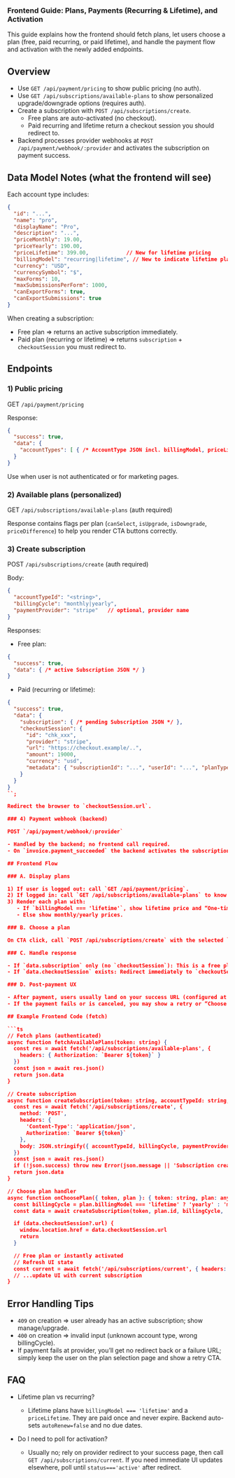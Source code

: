 ### Frontend Guide: Plans, Payments (Recurring & Lifetime), and Activation

This guide explains how the frontend should fetch plans, let users choose a plan (free, paid recurring, or paid lifetime), and handle the payment flow and activation with the newly added endpoints.

## Overview

- Use `GET /api/payment/pricing` to show public pricing (no auth).
- Use `GET /api/subscriptions/available-plans` to show personalized upgrade/downgrade options (requires auth).
- Create a subscription with `POST /api/subscriptions/create`.
  - Free plans are auto-activated (no checkout).
  - Paid recurring and lifetime return a checkout session you should redirect to.
- Backend processes provider webhooks at `POST /api/payment/webhook/:provider` and activates the subscription on payment success.

## Data Model Notes (what the frontend will see)

Each account type includes:

```json
{
  "id": "...",
  "name": "pro",
  "displayName": "Pro",
  "description": "...",
  "priceMonthly": 19.00,
  "priceYearly": 190.00,
  "priceLifetime": 399.00,            // New for lifetime pricing
  "billingModel": "recurring|lifetime", // New to indicate lifetime plans
  "currency": "USD",
  "currencySymbol": "$",
  "maxForms": 10,
  "maxSubmissionsPerForm": 1000,
  "canExportForms": true,
  "canExportSubmissions": true
}
```

When creating a subscription:

- Free plan ⇒ returns an active subscription immediately.
- Paid plan (recurring or lifetime) ⇒ returns `subscription` + `checkoutSession` you must redirect to.

## Endpoints

### 1) Public pricing

GET `/api/payment/pricing`

Response:

```json
{
  "success": true,
  "data": {
    "accountTypes": [ { /* AccountType JSON incl. billingModel, priceLifetime */ } ]
  }
}
```

Use when user is not authenticated or for marketing pages.

### 2) Available plans (personalized)

GET `/api/subscriptions/available-plans` (auth required)

Response contains flags per plan (`canSelect`, `isUpgrade`, `isDowngrade`, `priceDifference`) to help you render CTA buttons correctly.

### 3) Create subscription

POST `/api/subscriptions/create` (auth required)

Body:

```json
{
  "accountTypeId": "<string>",
  "billingCycle": "monthly|yearly",
  "paymentProvider": "stripe"   // optional, provider name
}
```

Responses:

- Free plan:

```json
{
  "success": true,
  "data": { /* active Subscription JSON */ }
}
```

- Paid (recurring or lifetime):

```json
{
  "success": true,
  "data": {
    "subscription": { /* pending Subscription JSON */ },
    "checkoutSession": {
      "id": "chk_xxx",
      "provider": "stripe",
      "url": "https://checkout.example/..",
      "amount": 19000,
      "currency": "usd",
      "metadata": { "subscriptionId": "...", "userId": "...", "planType": "recurring|lifetime" }
    }
  }
}
``;

Redirect the browser to `checkoutSession.url`.

### 4) Payment webhook (backend)

POST `/api/payment/webhook/:provider`

- Handled by the backend; no frontend call required.
- On `invoice.payment_succeeded` the backend activates the subscription.

## Frontend Flow

### A. Display plans

1) If user is logged out: call `GET /api/payment/pricing`.
2) If logged in: call `GET /api/subscriptions/available-plans` to know which plans are selectable and whether it is an upgrade/downgrade.
3) Render each plan with:
   - If `billingModel === 'lifetime'`, show lifetime price and “One‑time payment, lifetime access”.
   - Else show monthly/yearly prices.

### B. Choose a plan

On CTA click, call `POST /api/subscriptions/create` with the selected `accountTypeId` and chosen `billingCycle` (for recurring plans). For lifetime, still pass a billingCycle (e.g. "yearly"), the backend will internally treat it as lifetime based on `accountType.billingModel`.

### C. Handle response

- If `data.subscription` only (no `checkoutSession`): This is a free plan. Show success, update UI with new limits.
- If `data.checkoutSession` exists: Redirect immediately to `checkoutSession.url`.

### D. Post-payment UX

- After payment, users usually land on your success URL (configured at the payment provider). Fetch `GET /api/subscriptions/current` to confirm activation and reflect limits/features.
- If the payment fails or is canceled, you may show a retry or “Choose plan” screen again.

## Example Frontend Code (fetch)

```ts
// Fetch plans (authenticated)
async function fetchAvailablePlans(token: string) {
  const res = await fetch('/api/subscriptions/available-plans', {
    headers: { Authorization: `Bearer ${token}` }
  })
  const json = await res.json()
  return json.data
}

// Create subscription
async function createSubscription(token: string, accountTypeId: string, billingCycle: 'monthly'|'yearly', paymentProvider?: string) {
  const res = await fetch('/api/subscriptions/create', {
    method: 'POST',
    headers: {
      'Content-Type': 'application/json',
      Authorization: `Bearer ${token}`
    },
    body: JSON.stringify({ accountTypeId, billingCycle, paymentProvider })
  })
  const json = await res.json()
  if (!json.success) throw new Error(json.message || 'Subscription creation failed')
  return json.data
}

// Choose plan handler
async function onChoosePlan({ token, plan }: { token: string, plan: any }) {
  const billingCycle = plan.billingModel === 'lifetime' ? 'yearly' : 'monthly' // pick UI selection; lifetime is handled by backend
  const data = await createSubscription(token, plan.id, billingCycle, 'stripe')

  if (data.checkoutSession?.url) {
    window.location.href = data.checkoutSession.url
    return
  }

  // Free plan or instantly activated
  // Refresh UI state
  const current = await fetch('/api/subscriptions/current', { headers: { Authorization: `Bearer ${token}` } })
  // ...update UI with current subscription
}
```

## Error Handling Tips

- `409` on creation ⇒ user already has an active subscription; show manage/upgrade.
- `400` on creation ⇒ invalid input (unknown account type, wrong billingCycle).
- If payment fails at provider, you’ll get no redirect back or a failure URL; simply keep the user on the plan selection page and show a retry CTA.

## FAQ

- Lifetime plan vs recurring?
  - Lifetime plans have `billingModel === 'lifetime'` and a `priceLifetime`. They are paid once and never expire. Backend auto-sets `autoRenew=false` and no due dates.

- Do I need to poll for activation?
  - Usually no; rely on provider redirect to your success page, then call `GET /api/subscriptions/current`. If you need immediate UI updates elsewhere, poll until `status==='active'` after redirect.


